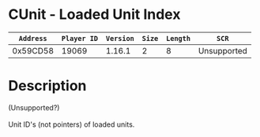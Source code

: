 # CUnit - Loaded Unit Index

| `Address` | `Player ID` | `Version` | `Size` | `Length` | `SCR` |
| ---------- | ----------- | --------- | ------ | -------- | ---- |
| 0x59CD58 | 19069 | 1.16.1 | 2 | 8 | Unsupported |

# Description

(Unsupported?)<br><br>Unit ID's (not pointers) of loaded units.